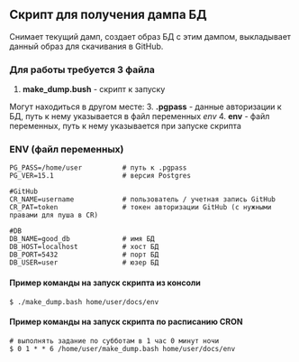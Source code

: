 ## Скрипт для получения дампа БД

Снимает текущий дамп, создает образ БД с этим дампом, выкладывает данный образ для скачивания в GitHub.

### Для работы требуется 3 файла ###

1.  **make_dump.bush** - скрипт к запуску

Могут находиться в другом месте:
3. **.pgpass** - данные авторизации к БД, путь к нему указывается в файл переменных *env*
4. **env** - файл переменных, путь к нему указывается при запуске скрипта


### ENV (файл переменных) ###

```#Postgres
PG_PASS=/home/user          # путь к .pgpass
PG_VER=15.1                 # версия Postgres     

#GitHub
CR_NAME=username            # пользователь / учетная запись GitHub
CR_PAT=token                # токен авторизации GitHub (с нужными правами для пуша в CR)

#DB
DB_NAME=good_db             # имя БД
DB_HOST=localhost           # хост БД
DB_PORT=5432                # порт БД
DB_USER=user                # юзер БД
```

#### Пример команды на запуск скрипта из консоли ####

```aidl
$ ./make_dump.bash home/user/docs/env
```

#### Пример команды на запуск скрипта по расписанию CRON ####

```aidl
# выполнять задание по субботам в 1 час 0 минут ночи
$ 0 1 * * 6 /home/user/make_dump.bash home/user/docs/env
```